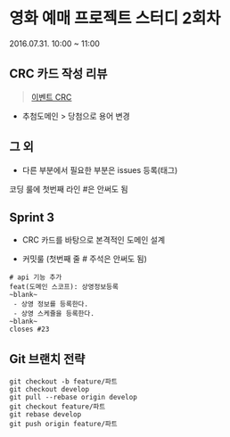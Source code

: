 영화 예매 프로젝트 스터디 2회차
===
2016.07.31. 10:00 ~ 11:00

## CRC  카드 작성 리뷰

> [이벤트 CRC](https://github.com/codechobostudy/movie-api/wiki/%EC%9D%B4%EB%B2%A4%ED%8A%B8-CRC)

- 추첨도메인 > 당첨으로 용어 변경 

## 그 외

- 다른 부분에서 필요한 부분은 issues 등록(태그)

코딩 룰에 첫번째 라인 #은 안써도 됨

## Sprint 3

- CRC 카드를 바탕으로 본격적인 도메인 설계

- 커밋룰 (첫번째 줄 # 주석은 안써도 됨)

```
# api 기능 추가
feat(도메인 스코프): 상영정보등록
~blank~
 - 상영 정보를 등록한다.
 - 상영 스케쥴을 등록한다.
~blank~
closes #23
```

## Git 브랜치 전략

```
git checkout -b feature/파트
git checkout develop
git pull --rebase origin develop
git checkout feature/파트
git rebase develop
git push origin feature/파트
```